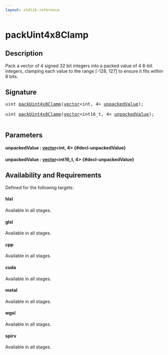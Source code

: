 ```yaml
---
layout: stdlib-reference
---
```


# packUint4x8Clamp

## Description

Pack a vector of 4 signed 32 bit integers into a packed value of 4 8-bit integers,
clamping each value to the range [-128, 127] to ensure it fits within 8 bits.




## Signature 

<pre>
<span class="code_keyword">uint</span> <a href="/stdlib-reference/global-decls/packuint4x8clamp-4b">packUint4x8Clamp</a>(<a href="/stdlib-reference/types/vector/index" class="code_type">vector</a>&lt;<span class="code_keyword">int</span>, 4&gt; <a href="/stdlib-reference/global-decls/packuint4x8clamp-4b#decl-unpackedValue" class="code_param">unpackedValue</a>);

<span class="code_keyword">uint</span> <a href="/stdlib-reference/global-decls/packuint4x8clamp-4b">packUint4x8Clamp</a>(<a href="/stdlib-reference/types/vector/index" class="code_type">vector</a>&lt;int16_t, 4&gt; <a href="/stdlib-reference/global-decls/packuint4x8clamp-4b#decl-unpackedValue" class="code_param">unpackedValue</a>);

</pre>

## Parameters

#### unpackedValue  : [vector](/stdlib-reference/types/vector/index)\<int, 4\> {#decl-unpackedValue}
#### unpackedValue  : [vector](/stdlib-reference/types/vector/index)\<int16\_t, 4\> {#decl-unpackedValue}

## Availability and Requirements

Defined for the following targets:

#### hlsl
Available in all stages.

#### glsl
Available in all stages.

#### cpp
Available in all stages.

#### cuda
Available in all stages.

#### metal
Available in all stages.

#### wgsl
Available in all stages.

#### spirv
Available in all stages.



